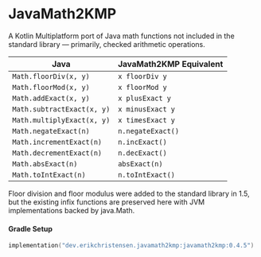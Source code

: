 # JavaMath2KMP
 A Kotlin Multiplatform port of Java math functions not included in the standard library — primarily, checked arithmetic operations.

| Java | JavaMath2KMP Equivalent |
| --- | --- |
| `Math.floorDiv(x, y)` | `x floorDiv y` |
| `Math.floorMod(x, y)` | `x floorMod y` |
| `Math.addExact(x, y)` | `x plusExact y` |
| `Math.subtractExact(x, y)` | `x minusExact y` |
| `Math.multiplyExact(x, y)` | `x timesExact y` |
| `Math.negateExact(n)` | `n.negateExact()` |
| `Math.incrementExact(n)` | `n.incExact()` |
| `Math.decrementExact(n)` | `n.decExact()` |
| `Math.absExact(n)` | `absExact(n)` |
| `Math.toIntExact(n)` | `n.toIntExact()` |

Floor division and floor modulus were added to the standard library in 1.5, but the existing infix functions are preserved here with JVM implementations backed by java.Math.

#### Gradle Setup

```kotlin
implementation("dev.erikchristensen.javamath2kmp:javamath2kmp:0.4.5")
```
